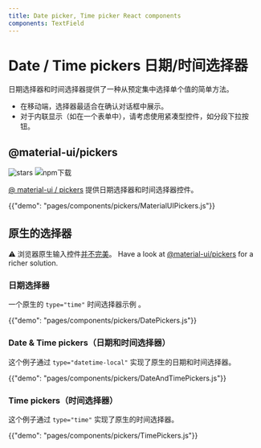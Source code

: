 ```yaml
---
title: Date picker, Time picker React components
components: TextField
---
```


# Date / Time pickers 日期/时间选择器

<p class="description">日期选择器和时间选择器提供了一种从预定集中选择单个值的简单方法。</p>

- 在移动端，选择器最适合在确认对话框中展示。
- 对于内联显示（如在一个表单中），请考虑使用紧凑型控件，如分段下拉按钮。

## @material-ui/pickers

![stars](https://img.shields.io/github/stars/mui-org/material-ui-pickers.svg?style=social&label=Stars) ![npm下载](https://img.shields.io/npm/dm/@material-ui/pickers.svg)

[@ material-ui / pickers](https://material-ui-pickers.dev/) 提供日期选择器和时间选择器控件。

{{"demo": "pages/components/pickers/MaterialUIPickers.js"}}

## 原生的选择器

⚠️ 浏览器原生输入控件[并不完美](https://caniuse.com/#feat=input-datetime)。 Have a look at [@material-ui/pickers](https://material-ui-pickers.dev/) for a richer solution.

### 日期选择器

一个原生的 `type="time"` 时间选择器示例 。

{{"demo": "pages/components/pickers/DatePickers.js"}}

### Date & Time pickers（日期和时间选择器）

这个例子通过 `type="datetime-local"` 实现了原生的日期和时间选择器。

{{"demo": "pages/components/pickers/DateAndTimePickers.js"}}

### Time pickers（时间选择器）

这个例子通过 `type="time"` 实现了原生的时间选择器。

{{"demo": "pages/components/pickers/TimePickers.js"}}